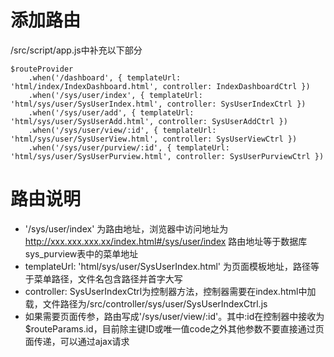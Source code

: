 添加路由
======
/src/script/app.js中补充以下部分
```
$routeProvider  
    .when('/dashboard', { templateUrl: 'html/index/IndexDashboard.html', controller: IndexDashboardCtrl })
    .when('/sys/user/index', { templateUrl: 'html/sys/user/SysUserIndex.html', controller: SysUserIndexCtrl })
    .when('/sys/user/add', { templateUrl: 'html/sys/user/SysUserAdd.html', controller: SysUserAddCtrl })
    .when('/sys/user/view/:id', { templateUrl: 'html/sys/user/SysUserView.html', controller: SysUserViewCtrl })
    .when('/sys/user/purview/:id', { templateUrl: 'html/sys/user/SysUserPurview.html', controller: SysUserPurviewCtrl })
```

路由说明
=======

* '/sys/user/index' 为路由地址，浏览器中访问地址为 http://xxx.xxx.xxx.xx/index.html#/sys/user/index 路由地址等于数据库sys_purview表中的菜单地址
* templateUrl: 'html/sys/user/SysUserIndex.html' 为页面模板地址，路径等于菜单路径，文件名包含路径并首字大写
* controller: SysUserIndexCtrl为控制器方法，控制器需要在index.html中加载，文件路径为/src/controller/sys/user/SysUserIndexCtrl.js
* 如果需要页面传参，路由写成'/sys/user/view/:id'。其中:id在控制器中接收为$routeParams.id，目前除主键ID或唯一值code之外其他参数不要直接通过页面传递，可以通过ajax请求